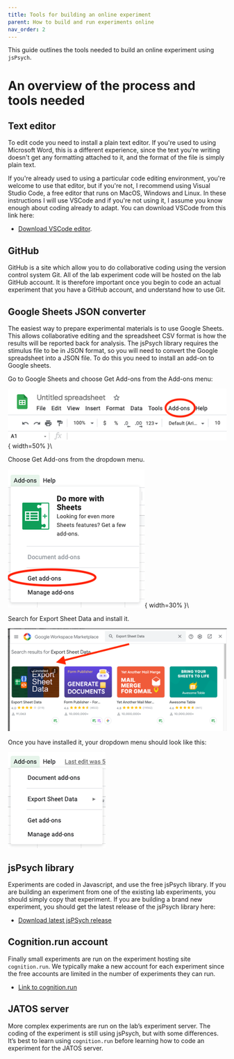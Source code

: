 ```yaml
---
title: Tools for building an online experiment
parent: How to build and run experiments online
nav_order: 2
---
```


This guide outlines the tools needed to build an online experiment using `jsPsych`.

# An overview of the process and tools needed

## Text editor

To edit code you need to install a plain text editor. If you're used to using
Microsoft Word, this is a different experience, since the text you're writing
doesn't get any formatting attached to it, and the format of the file is simply plain
text.

If you're already used to using a particular code editing environment, you're welcome to
use that editor, but if you're not, I recommend using Visual Studio Code, a free editor that runs on
MacOS, Windows and Linux. In these instructions I will use VSCode and if you're not using
it, I assume you know enough about coding already to adapt. You can download VSCode from this link here:

- [Download VSCode editor](https://code.visualstudio.com/download).

## GitHub

GitHub is a site which allow you to do collaborative coding using the version control system Git. All of the lab experiment code will be hosted on the lab GitHub account. It is therefore important once you begin to code an actual experiment that you have a GitHub account, and understand how to use Git.

## Google Sheets JSON converter

 The easiest way to prepare experimental materials is to use Google Sheets. This allows collaborative
 editing and the spreadsheet CSV format is how the results will be reported back for analysis. The
 jsPsych library requires the stimulus file to be in JSON format, so you will need to convert the
 Google spreadsheet into a JSON file. To do this you need to install an add-on to Google sheets.

 Go to Google Sheets and choose Get Add-ons from the Add-ons menu:

 ![google](assets/images/GoogleSheets1.png){ width=50% }\

 Choose Get Add-ons from the dropdown menu.

 ![addons](assets/images/GoogleSheets2.png){ width=30% }\

 Search for Export Sheet Data and install it.

 ![export-sheet-data](assets/images/GoogleSheets3.png)

 Once you have installed it, your dropdown menu should look like this:

 ![dropdown](assets/images/GoogleSheets4.png)


## jsPsych library

 Experiments are coded in Javascript, and use the free jsPsych library. If you are building an experiment from one of the existing lab experiments, you should simply copy that experiment. If you are building a brand new experiment, you should get the latest release of the jsPsych library here:

 - [Download latest jsPSych release](https://github.com/jspsych/jsPsych/releases)

## Cognition.run account

 Finally small experiments are run on the experiment hosting site `cognition.run`. We typically make a new account for each experiment since the free accounts are limited in the number of experiments they can run.

  - [Link to cognition.run](https://cognition.run)
  
 ## JATOS server
 
 More complex experiments are run on the lab’s experiment server. The coding of the experiment is still using jsPsych, but with some differences. It’s best to learn using `cognition.run` before learning how to code an experiment for the JATOS server.
